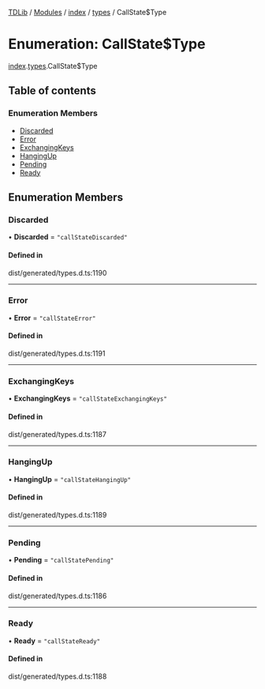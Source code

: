 [TDLib](../README.md) / [Modules](../modules.md) / [index](../modules/index.md) / [types](../modules/index.types.md) / CallState$Type

# Enumeration: CallState$Type

[index](../modules/index.md).[types](../modules/index.types.md).CallState$Type

## Table of contents

### Enumeration Members

- [Discarded](index.types.CallState_Type.md#discarded)
- [Error](index.types.CallState_Type.md#error)
- [ExchangingKeys](index.types.CallState_Type.md#exchangingkeys)
- [HangingUp](index.types.CallState_Type.md#hangingup)
- [Pending](index.types.CallState_Type.md#pending)
- [Ready](index.types.CallState_Type.md#ready)

## Enumeration Members

### Discarded

• **Discarded** = ``"callStateDiscarded"``

#### Defined in

dist/generated/types.d.ts:1190

___

### Error

• **Error** = ``"callStateError"``

#### Defined in

dist/generated/types.d.ts:1191

___

### ExchangingKeys

• **ExchangingKeys** = ``"callStateExchangingKeys"``

#### Defined in

dist/generated/types.d.ts:1187

___

### HangingUp

• **HangingUp** = ``"callStateHangingUp"``

#### Defined in

dist/generated/types.d.ts:1189

___

### Pending

• **Pending** = ``"callStatePending"``

#### Defined in

dist/generated/types.d.ts:1186

___

### Ready

• **Ready** = ``"callStateReady"``

#### Defined in

dist/generated/types.d.ts:1188
